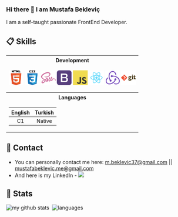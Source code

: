### Hi there 👋 I am Mustafa Bekleviç

I am a self-taught passionate FrontEnd Developer. 




## 📋 Skills

<table>
<tr><th> Development </th></tr>
<tr><td><div align="center">
  
<code><img height="40" src="https://raw.githubusercontent.com/github/explore/80688e429a7d4ef2fca1e82350fe8e3517d3494d/topics/html/html.png"></code>
<code><img height="40" src="https://raw.githubusercontent.com/github/explore/80688e429a7d4ef2fca1e82350fe8e3517d3494d/topics/css/css.png"></code> 
<code><img height="40" src="https://raw.githubusercontent.com/github/explore/80688e429a7d4ef2fca1e82350fe8e3517d3494d/topics/sass/sass.png"></code> 
<code><img height="40" src="https://raw.githubusercontent.com/github/explore/5c058a388828bb5fde0bcafd4bc867b5bb3f26f3/topics/bootstrap/bootstrap.png"></code> 
<code><img height="40" src="https://raw.githubusercontent.com/github/explore/80688e429a7d4ef2fca1e82350fe8e3517d3494d/topics/javascript/javascript.png"></code> 
<code><img height="40" src="https://raw.githubusercontent.com/github/explore/80688e429a7d4ef2fca1e82350fe8e3517d3494d/topics/react/react.png"></code> 
<code><img height="40" src="https://raw.githubusercontent.com/github/explore/80688e429a7d4ef2fca1e82350fe8e3517d3494d/topics/redux/redux.png"></code>
<code><img height="40" src="https://raw.githubusercontent.com/github/explore/80688e429a7d4ef2fca1e82350fe8e3517d3494d/topics/git/git.png"></code>                

</div></td></tr>
<tr><th> Languages </th></tr>
<tr><td><div align="center">

| English | Turkish | 
|:-------:|:-------:|
| C1      | Native  | 
  </div></td></tr> 
</table>


## 💬 Contact
- You can personally contact me here: m.beklevic37@gmail.com || mustafabeklevic.me@gmail.com
- And here is my LinkedIn - [![](https://img.shields.io/badge/linkedin-%230077B5.svg?&style=for-the-badge&logo=linkedin&logoColor=white)](https://www.https://www.linkedin.com/in/mustafabeklevi%C3%A7/)

## 📑 Stats

<img src="https://github-readme-stats.vercel.app/api?username=MBeklevic&theme=chartreuse-dark&show_icons=true" alt="my github stats" width="49%"/>&nbsp;
<img src="https://github-readme-stats.vercel.app/api/top-langs/?username=MBeklevic&theme=chartreuse-dark&layout=compact" alt="languages" width="50%" >
